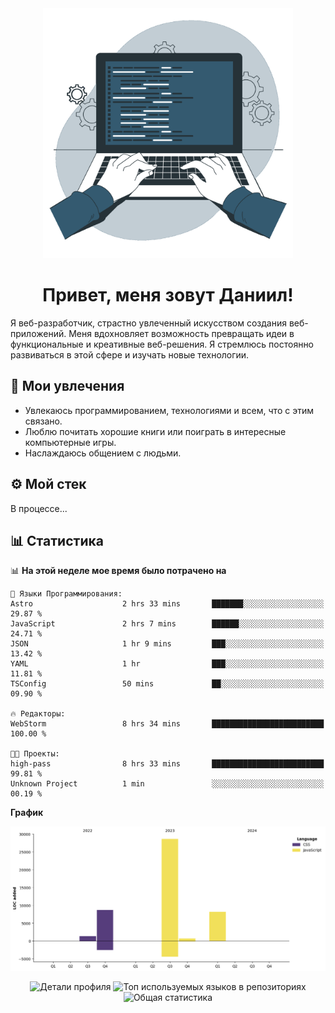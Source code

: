 <div align="center">
  <img width="400" src="assets/main_pic.webp" alt="">
  <h1>Привет, меня зовут Даниил!</h1>
</div>

Я веб-разработчик, страстно увлеченный искусством создания веб-приложений. Меня вдохновляет возможность превращать идеи в функциональные и креативные веб-решения. Я стремлюсь постоянно развиваться в этой сфере и изучать новые технологии.

## :game_die: Мои увлечения

* Увлекаюсь программированием, технологиями и всем, что с этим связано.
* Люблю почитать хорошие книги или поиграть в интересные компьютерные игры.
* Наслаждаюсь общением с людьми.

## :gear: Мой стек

В процессе...

## :bar_chart: Статистика

<!--START_SECTION:waka-->
📊 **На этой неделе мое время было потрачено на** 

```text
💬 Языки Программирования: 
Astro                    2 hrs 33 mins       ███████░░░░░░░░░░░░░░░░░░   29.87 % 
JavaScript               2 hrs 7 mins        ██████░░░░░░░░░░░░░░░░░░░   24.71 % 
JSON                     1 hr 9 mins         ███░░░░░░░░░░░░░░░░░░░░░░   13.42 % 
YAML                     1 hr                ███░░░░░░░░░░░░░░░░░░░░░░   11.81 % 
TSConfig                 50 mins             ██░░░░░░░░░░░░░░░░░░░░░░░   09.90 % 

🔥 Редакторы: 
WebStorm                 8 hrs 34 mins       █████████████████████████   100.00 % 

🐱‍💻 Проекты: 
high-pass                8 hrs 33 mins       █████████████████████████   99.81 % 
Unknown Project          1 min               ░░░░░░░░░░░░░░░░░░░░░░░░░   00.19 % 
```

**График**

![Lines of Code chart](https://raw.githubusercontent.com/daniilgrigorev01/daniilgrigorev01/main/assets/bar_graph.png)


<!--END_SECTION:waka-->

<div align="center">
  <img src="http://github-profile-summary-cards.vercel.app/api/cards/profile-details?username=daniilgrigorev01&theme=github" alt="Детали профиля">
  <img src="http://github-profile-summary-cards.vercel.app/api/cards/repos-per-language?username=daniilgrigorev01&theme=github" alt="Топ используемых языков в репозиториях">
  <img src="http://github-profile-summary-cards.vercel.app/api/cards/stats?username=daniilgrigorev01&theme=github" alt="Общая статистика">
</div>
